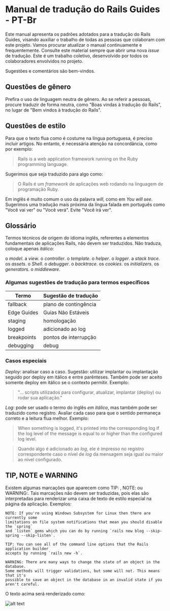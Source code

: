 # Manual de tradução do Rails Guides - PT-Br

Este manual apresenta os padrões adotados para a tradução do Rails Guides,
visando auxiliar o trabalho de todas as pessoas que colaboram com este projeto.
Vamos procurar atualizar o manual continuamente e frequentemente. Consulte este
material sempre que abrir uma nova *issue* de tradução.  Este é um trabalho
coletivo, desenvolvido por todos os colaboradores envolvidos no projeto.

Sugestões e comentários são bem-vindos.

## Questões de gênero

Prefira o uso de linguagem neutra de gênero. Ao se referir a pessoas, procure
traduzir de forma neutra, como "Boas vindas à tradução do Rails", no lugar de
"Bem vindos à tradução do Rails".

## Questões de estilo
Para que o texto flua como é costume na língua portuguesa, é preciso incluir
artigos. No entanto, é necessária atenção na concordância, como por exemplo:

> Rails is a web application framework running on the Ruby programming language.

Sugerimos que seja traduzido para algo como:

> O Rails é um *framework* de aplicações web rodando na linguagem de programação
Ruby.

Em inglês é muito comum o uso da palavra *will*, como em *You will see*.
Sugerimos uma tradução mais próxima da língua falada em português como "Você vai
ver" ou "Você verá". Evite "Você irá ver".


## Glossário
Termos técnicos de origem do idioma inglês, referentes a elementos fundamentais
de aplicações Rails, não devem ser traduzidos. Não traduza, coloque apenas
*itálico*:

o *model*.
a *view*.
o *controller*.
o *template*.
o *helper*.
o *logger*.
a *stack trace*.
os *assets*.
o *Shell*.
o *debugger*.
o *backtrace*.
os *cookies*.
os *initializers*.
os *generators*.
o *middleware*.

### Algumas sugestões de tradução para termos específicos

Termo         | Sugestão de tradução    |
--------------|------------------------ |
fallback      | plano de contingência   |
Edge Guides   | Guias Não Estáveis      |
staging       | homologação             |
logged        | adicionado ao log       |
breakpoints   | pontos de interrupção   |
debugging     | debug                   |

### Casos especiais
*Deploy*: analisar caso a caso. Sugestão: utilizar implantar ou implantação seguido
por deploy em itálico e entre parênteses. Também pode ser aceito somente deploy em
itálico se o contexto permitir. Exemplo:

> "... scripts utilizados para configurar, atualizar, implantar (deploy) ou rodar sua aplicação."

*Log*: pode ser usado o termo do inglês *em itálico*, mas também pode ser
traduzido como registro. Avaliar cada caso para que o sentido permaneça correto 
e a leitura flua melhor. Exemplo:

> When something is logged, it's printed into the corresponding log if the log
level of the message is equal to or higher than the configured log level.

> Quando algo é adicionado ao *log*, ele é impresso no registro correspondente
caso o nível de *log* da mensagem seja igual ou maior ao nível configurado.

## TIP, NOTE e WARNING
Existem algumas marcações que aparecem como TIP: , NOTE: ou WARNING:. Tais
marcações não devem ser traduzidas, pois elas são interpretadas para renderizar
uma caixa de texto de estilo especial na página da aplicação. Exemplos:

```
NOTE: If you're using Windows Subsystem for Linux then there are currently some
limitations on file system notifications that mean you should disable the `spring`
and `listen` gems which you can do by running `rails new blog --skip-spring --skip-listen`.

TIP: You can see all of the command line options that the Rails application builder
accepts by running `rails new -h`.

WARNING: There are many ways to change the state of an object in the database.
Some methods will trigger validations, but some will not. This means that it's 
possible to save an object in the database in an invalid state if you aren't careful.
```

O texto acima será renderizado como:

![alt text](https://campuscode-site.s3-sa-east-1.amazonaws.com/artigos/railsguides_manual.png "TIP, NOTE e WARNING")

